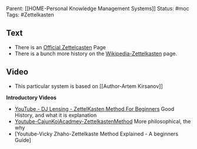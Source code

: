 Parent: [[HOME-Personal Knowledge Management Systems]]
Status: #moc
Tags:  #Zettelkasten

## Text
* There is an [Official Zettelcasten](https://zettelkasten.de/posts/overview/) Page
* There is a bunch more history on the   [Wikipedia-Zettelkasten](https://en.wikipedia.org/wiki/Zettelkasten) page.


## Video
* This particular  system is based on [[Author-Artem Kirsanov]]

**Introductory Videos**
* [YouTube - DJ Lensing - ZettelKasten Method For Beginners](https://www.youtube.com/watch?v=CAerQtNkGT0)  Good History, and what it is explanation
* [Youtube-CajunKoiAcadmey-ZettelkastenMethod](https://www.youtube.com/watch?v=wFZHuWLA09M)  More philosophical, the why 
* [Youtube-Vicky Zhaho-Zettelkaste Method Explained - A beginners Guide]





